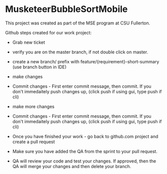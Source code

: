# MusketeerBubbleSortMobile

This project was created as part of the MSE program at CSU Fullerton.

Github steps created for our work project: 

- Grab new ticket
- verify you are on the master branch, if not double click on master. 
- create a new branch/ prefix with feature/{requirement}-short-summary (use branch button in IDE)
- make changes 
- Commit changes - First enter commit message, then commit. If you don't immedaitely push changes up, (click push if using gui, type push if cli)
- make more changes
- Commit changes - First enter commit message, then commit. If you don't immedaitely push changes up, (click push if using gui, type push if cli)
- Once you have finished your work - go back to github.com project and create a pull request
- Make sure you have added the QA from the sprint to your pull request. 

- QA will review your code and test your changes. If approved, then the QA will merge your changes and then delete your branch. 

